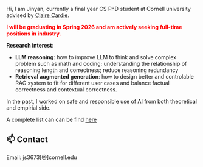 Hi, I am Jinyan, currently a final year CS PhD student at Cornell university advised by [Claire Cardie](https://www.cs.cornell.edu/home/cardie/).

<span style="color:red; font-weight:bold">I will be graduating in Spring 2026 and am actively seeking full-time positions in industry.</span> 





**Research interest**: 
- **LLM reasoning**: how to improve LLM to think and solve complex problem such as math and coding; understanding the relationship of reasoning length and correctness; reduce reasoning redundancy
- **Retrieval augmented generation**: how to design better and controlable RAG system to fit for different user cases and balance factual correctness and contextual correctness. 


In the past, I worked on safe and responsible use of AI from both theoretical and empirial side. 

A complete list can can be find [here](https://jinyansu1.github.io/Publications.html)

  
## 📫 Contact
Email: js3673[@]cornell.edu





